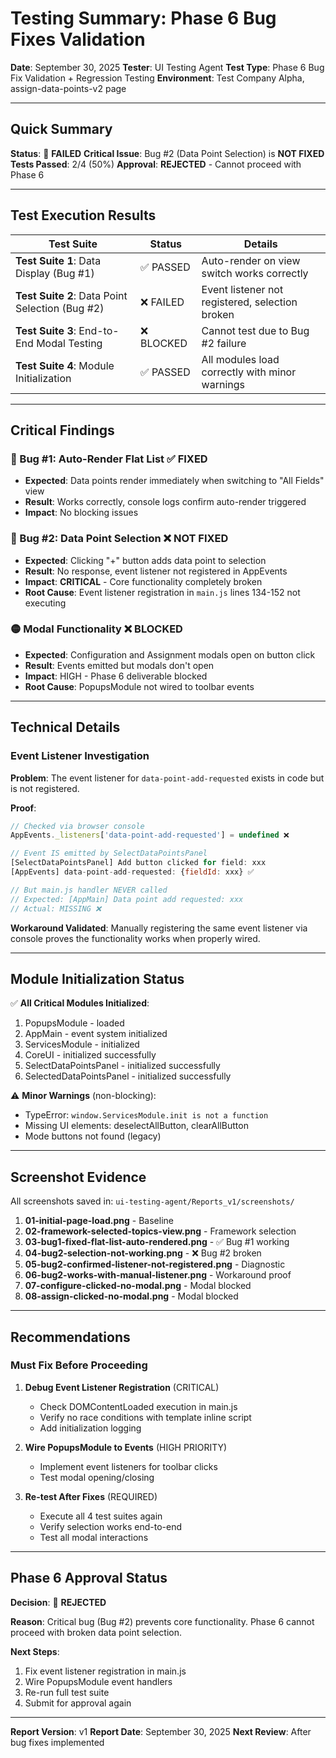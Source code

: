 # Testing Summary: Phase 6 Bug Fixes Validation

**Date**: September 30, 2025
**Tester**: UI Testing Agent
**Test Type**: Phase 6 Bug Fix Validation + Regression Testing
**Environment**: Test Company Alpha, assign-data-points-v2 page

---

## Quick Summary

**Status**: 🔴 **FAILED**
**Critical Issue**: Bug #2 (Data Point Selection) is **NOT FIXED**
**Tests Passed**: 2/4 (50%)
**Approval**: **REJECTED** - Cannot proceed with Phase 6

---

## Test Execution Results

| Test Suite | Status | Details |
|------------|--------|---------|
| **Test Suite 1**: Data Display (Bug #1) | ✅ PASSED | Auto-render on view switch works correctly |
| **Test Suite 2**: Data Point Selection (Bug #2) | ❌ FAILED | Event listener not registered, selection broken |
| **Test Suite 3**: End-to-End Modal Testing | ❌ BLOCKED | Cannot test due to Bug #2 failure |
| **Test Suite 4**: Module Initialization | ✅ PASSED | All modules load correctly with minor warnings |

---

## Critical Findings

### 🔴 Bug #1: Auto-Render Flat List ✅ **FIXED**
- **Expected**: Data points render immediately when switching to "All Fields" view
- **Result**: Works correctly, console logs confirm auto-render triggered
- **Impact**: No blocking issues

### 🔴 Bug #2: Data Point Selection ❌ **NOT FIXED**
- **Expected**: Clicking "+" button adds data point to selection
- **Result**: No response, event listener not registered in AppEvents
- **Impact**: **CRITICAL** - Core functionality completely broken
- **Root Cause**: Event listener registration in `main.js` lines 134-152 not executing

### 🟡 Modal Functionality ❌ **BLOCKED**
- **Expected**: Configuration and Assignment modals open on button click
- **Result**: Events emitted but modals don't open
- **Impact**: HIGH - Phase 6 deliverable blocked
- **Root Cause**: PopupsModule not wired to toolbar events

---

## Technical Details

### Event Listener Investigation

**Problem**: The event listener for `data-point-add-requested` exists in code but is not registered.

**Proof**:
```javascript
// Checked via browser console
AppEvents._listeners['data-point-add-requested'] = undefined ❌

// Event IS emitted by SelectDataPointsPanel
[SelectDataPointsPanel] Add button clicked for field: xxx
[AppEvents] data-point-add-requested: {fieldId: xxx} ✅

// But main.js handler NEVER called
// Expected: [AppMain] Data point add requested: xxx
// Actual: MISSING ❌
```

**Workaround Validated**: Manually registering the same event listener via console proves the functionality works when properly wired.

---

## Module Initialization Status

✅ **All Critical Modules Initialized**:
1. PopupsModule - loaded
2. AppMain - event system initialized
3. ServicesModule - initialized
4. CoreUI - initialized successfully
5. SelectDataPointsPanel - initialized successfully
6. SelectedDataPointsPanel - initialized successfully

⚠️ **Minor Warnings** (non-blocking):
- TypeError: `window.ServicesModule.init is not a function`
- Missing UI elements: deselectAllButton, clearAllButton
- Mode buttons not found (legacy)

---

## Screenshot Evidence

All screenshots saved in: `ui-testing-agent/Reports_v1/screenshots/`

1. **01-initial-page-load.png** - Baseline
2. **02-framework-selected-topics-view.png** - Framework selection
3. **03-bug1-fixed-flat-list-auto-rendered.png** - ✅ Bug #1 working
4. **04-bug2-selection-not-working.png** - ❌ Bug #2 broken
5. **05-bug2-confirmed-listener-not-registered.png** - Diagnostic
6. **06-bug2-works-with-manual-listener.png** - Workaround proof
7. **07-configure-clicked-no-modal.png** - Modal blocked
8. **08-assign-clicked-no-modal.png** - Modal blocked

---

## Recommendations

### Must Fix Before Proceeding

1. **Debug Event Listener Registration** (CRITICAL)
   - Check DOMContentLoaded execution in main.js
   - Verify no race conditions with template inline script
   - Add initialization logging

2. **Wire PopupsModule to Events** (HIGH PRIORITY)
   - Implement event listeners for toolbar clicks
   - Test modal opening/closing

3. **Re-test After Fixes** (REQUIRED)
   - Execute all 4 test suites again
   - Verify selection works end-to-end
   - Test all modal interactions

---

## Phase 6 Approval Status

**Decision**: 🔴 **REJECTED**

**Reason**: Critical bug (Bug #2) prevents core functionality. Phase 6 cannot proceed with broken data point selection.

**Next Steps**:
1. Fix event listener registration in main.js
2. Wire PopupsModule event handlers
3. Re-run full test suite
4. Submit for approval again

---

**Report Version**: v1
**Report Date**: September 30, 2025
**Next Review**: After bug fixes implemented